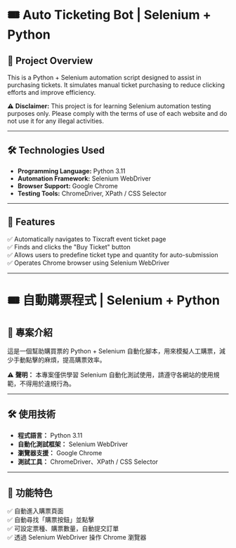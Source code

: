 # 🎟️ Auto Ticketing Bot | Selenium + Python

## 📌 Project Overview
This is a Python + Selenium automation script designed to assist in purchasing tickets. It simulates manual ticket purchasing to reduce clicking efforts and improve efficiency.

⚠️ **Disclaimer:** This project is for learning Selenium automation testing purposes only. Please comply with the terms of use of each website and do not use it for any illegal activities.

---

## 🛠️ Technologies Used
- **Programming Language:** Python 3.11
- **Automation Framework:** Selenium WebDriver
- **Browser Support:** Google Chrome
- **Testing Tools:** ChromeDriver, XPath / CSS Selector
---

## 🚀 Features
✅ Automatically navigates to Tixcraft event ticket page  
✅ Finds and clicks the "Buy Ticket" button  
✅ Allows users to predefine ticket type and quantity for auto-submission  
✅ Operates Chrome browser using Selenium WebDriver  

---

# 🎟️ 自動購票程式 | Selenium + Python

## 📌 專案介紹
這是一個幫助購買票的 Python + Selenium 自動化腳本，用來模擬人工購票，減少手動點擊的麻煩，提高購票效率。

⚠️ **聲明：** 本專案僅供學習 Selenium 自動化測試使用，請遵守各網站的使用規範，不得用於違規行為。

---

## 🛠️ 使用技術
- **程式語言：** Python 3.11
- **自動化測試框架：** Selenium WebDriver
- **瀏覽器支援：** Google Chrome
- **測試工具：** ChromeDriver、XPath / CSS Selector

---

## 🚀 功能特色
✅ 自動進入購票頁面  
✅ 自動尋找「購票按鈕」並點擊  
✅ 可設定票種、購票數量，自動提交訂單  
✅ 透過 Selenium WebDriver 操作 Chrome 瀏覽器  
